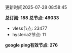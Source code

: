 更新时间2025-07-28 08:58:45

**总订阅: 188**
**总节点: 49033**
- vless节点: 23477
- hysteria2节点: 11

**google ping有效节点: 276**
